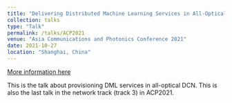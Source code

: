 ```yaml
---
title: "Delivering Distributed Machine Learning Services in All-Optical Datacenter Networks with Torus Topology"
collection: talks
type: "Talk"
permalink: /talks/ACP2021
venue: "Asia Communications and Photonics Conference 2021"
date: 2021-10-27
location: "Shanghai, China"
---
```


[More information here](https://www.bilibili.com/video/BV1NQ4y1S7hW/)

This is the talk about provisioning DML services in all-optical DCN. This is also the last talk in the network track (track 3) in ACP2021.
